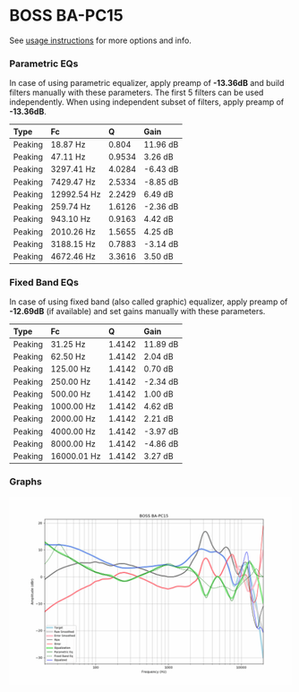 # BOSS BA-PC15
See [usage instructions](https://github.com/jaakkopasanen/AutoEq#usage) for more options and info.

### Parametric EQs
In case of using parametric equalizer, apply preamp of **-13.36dB** and build filters manually
with these parameters. The first 5 filters can be used independently.
When using independent subset of filters, apply preamp of **-13.36dB**.

| Type    | Fc          |      Q | Gain     |
|:--------|:------------|:-------|:---------|
| Peaking | 18.87 Hz    | 0.804  | 11.96 dB |
| Peaking | 47.11 Hz    | 0.9534 | 3.26 dB  |
| Peaking | 3297.41 Hz  | 4.0284 | -6.43 dB |
| Peaking | 7429.47 Hz  | 2.5334 | -8.85 dB |
| Peaking | 12992.54 Hz | 2.2429 | 6.49 dB  |
| Peaking | 259.74 Hz   | 1.6126 | -2.36 dB |
| Peaking | 943.10 Hz   | 0.9163 | 4.42 dB  |
| Peaking | 2010.26 Hz  | 1.5655 | 4.25 dB  |
| Peaking | 3188.15 Hz  | 0.7883 | -3.14 dB |
| Peaking | 4672.46 Hz  | 3.3616 | 3.50 dB  |

### Fixed Band EQs
In case of using fixed band (also called graphic) equalizer, apply preamp of **-12.69dB**
(if available) and set gains manually with these parameters.

| Type    | Fc          |      Q | Gain     |
|:--------|:------------|:-------|:---------|
| Peaking | 31.25 Hz    | 1.4142 | 11.89 dB |
| Peaking | 62.50 Hz    | 1.4142 | 2.04 dB  |
| Peaking | 125.00 Hz   | 1.4142 | 0.70 dB  |
| Peaking | 250.00 Hz   | 1.4142 | -2.34 dB |
| Peaking | 500.00 Hz   | 1.4142 | 1.00 dB  |
| Peaking | 1000.00 Hz  | 1.4142 | 4.62 dB  |
| Peaking | 2000.00 Hz  | 1.4142 | 2.21 dB  |
| Peaking | 4000.00 Hz  | 1.4142 | -3.97 dB |
| Peaking | 8000.00 Hz  | 1.4142 | -4.86 dB |
| Peaking | 16000.01 Hz | 1.4142 | 3.27 dB  |

### Graphs
![](./BOSS%20BA-PC15.png)